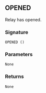 ## OPENED

Relay has opened.


### Signature

`OPENED ()` 


### Parameters

`None`


### Returns

`None`
